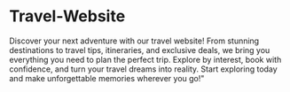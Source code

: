 # Travel-Website
Discover your next adventure with our travel website! From stunning destinations to travel tips, itineraries, and exclusive deals, we bring you everything you need to plan the perfect trip. Explore by interest, book with confidence, and turn your travel dreams into reality. Start exploring today and make unforgettable memories wherever you go!"
